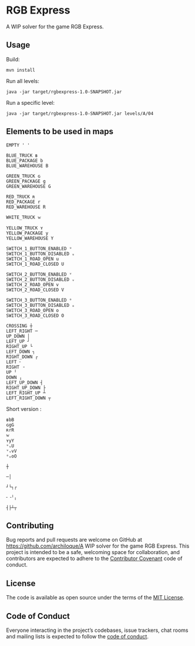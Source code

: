 # RGB Express

A WIP solver for the game RGB Express.

## Usage

Build:

```
mvn install
```

Run all levels:
```
java -jar target/rgbexpress-1.0-SNAPSHOT.jar 
```

Run a specific level:
```
java -jar target/rgbexpress-1.0-SNAPSHOT.jar levels/A/04
```

## Elements to be used in maps

```
EMPTY ' '

BLUE_TRUCK ʙ
BLUE_PACKAGE b
BLUE_WAREHOUSE B

GREEN_TRUCK ɢ
GREEN_PACKAGE g
GREEN_WAREHOUSE G

RED_TRUCK ʀ
RED_PACKAGE r
RED_WAREHOUSE R

WHITE_TRUCK ᴡ

YELLOW_TRUCK ʏ
YELLOW_PACKAGE y
YELLOW_WAREHOUSE Y

SWITCH_1_BUTTON_ENABLED ᵘ
SWITCH_1_BUTTON_DISABLED ᵤ
SWITCH_1_ROAD_OPEN u
SWITCH_1_ROAD_CLOSED U

SWITCH_2_BUTTON_ENABLED ᵛ
SWITCH_2_BUTTON_DISABLED ᵥ
SWITCH_2_ROAD_OPEN v
SWITCH_2_ROAD_CLOSED V

SWITCH_3_BUTTON_ENABLED ᵒ
SWITCH_3_BUTTON_DISABLED ₒ
SWITCH_3_ROAD_OPEN o
SWITCH_3_ROAD_CLOSED O
    
CROSSING ┼
LEFT_RIGHT ─
UP_DOWN │
LEFT_UP ┘
RIGHT_UP └
LEFT_DOWN ┐
RIGHT_DOWN ┌
LEFT ╴
RIGHT ╶
UP ╵
DOWN ╷
LEFT_UP_DOWN ┤
RIGHT_UP_DOWN ├
LEFT_RIGHT_UP ┴
LEFT_RIGHT_DOWN ┬
```

Short version :
```
ʙbB
ɢgG
ʀrR
ᴡ
ʏyY
ᵘᵤU
ᵛᵥvV
ᵒₒoO
    
┼

─│

┘└┐┌

╴╶╵╷

┤├┴┬
```
 
## Contributing

Bug reports and pull requests are welcome on GitHub at https://github.com/archiloque/A WIP solver for the game RGB Express.
This project is intended to be a safe, welcoming space for collaboration, and contributors are expected to adhere to the [Contributor Covenant](http://contributor-covenant.org) code of conduct.

## License

The code is available as open source under the terms of the [MIT License](https://opensource.org/licenses/MIT).

## Code of Conduct

Everyone interacting in the project’s codebases, issue trackers, chat rooms and mailing lists is expected to follow the [code of conduct](https://github.com/archiloque/rgbexpress/blob/master/CODE_OF_CONDUCT.md).

